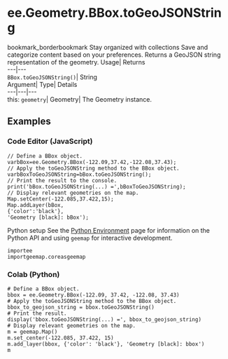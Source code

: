  
#  ee.Geometry.BBox.toGeoJSONString
bookmark_borderbookmark Stay organized with collections  Save and categorize content based on your preferences. 
Returns a GeoJSON string representation of the geometry. Usage| Returns  
---|---  
`BBox.toGeoJSONString()`| String  
Argument| Type| Details  
---|---|---  
this: `geometry`| Geometry| The Geometry instance.  
## Examples
### Code Editor (JavaScript)
```
// Define a BBox object.
varbBox=ee.Geometry.BBox(-122.09,37.42,-122.08,37.43);
// Apply the toGeoJSONString method to the BBox object.
varbBoxToGeoJSONString=bBox.toGeoJSONString();
// Print the result to the console.
print('bBox.toGeoJSONString(...) =',bBoxToGeoJSONString);
// Display relevant geometries on the map.
Map.setCenter(-122.085,37.422,15);
Map.addLayer(bBox,
{'color':'black'},
'Geometry [black]: bBox');
```

Python setup
See the [ Python Environment](https://developers.google.com/earth-engine/guides/python_install) page for information on the Python API and using `geemap` for interactive development.
```
importee
importgeemap.coreasgeemap
```

### Colab (Python)
```
# Define a BBox object.
bbox = ee.Geometry.BBox(-122.09, 37.42, -122.08, 37.43)
# Apply the toGeoJSONString method to the BBox object.
bbox_to_geojson_string = bbox.toGeoJSONString()
# Print the result.
display('bbox.toGeoJSONString(...) =', bbox_to_geojson_string)
# Display relevant geometries on the map.
m = geemap.Map()
m.set_center(-122.085, 37.422, 15)
m.add_layer(bbox, {'color': 'black'}, 'Geometry [black]: bbox')
m
```

